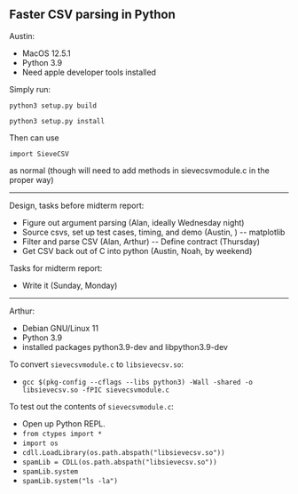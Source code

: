 Faster CSV parsing in Python
----
Austin:
- MacOS 12.5.1
- Python 3.9
- Need apple developer tools installed

Simply run:

`python3 setup.py build`

`python3 setup.py install`

Then can use

`import SieveCSV`

as normal (though will need to add methods in sievecsvmodule.c
in the proper way)


----
Design, tasks before midterm report:

- Figure out argument parsing (Alan, ideally Wednesday night)
- Source csvs, set up test cases, timing, and demo (Austin, )
	-- matplotlib
- Filter and parse CSV (Alan, Arthur)
	-- Define contract (Thursday)
- Get CSV back out of C into python (Austin, Noah, by weekend)

Tasks for midterm report:
- Write it (Sunday, Monday)

----
Arthur:
- Debian GNU/Linux 11
- Python 3.9
- installed packages python3.9-dev and libpython3.9-dev


To convert `sievecsvmodule.c` to `libsievecsv.so`:
- `gcc $(pkg-config --cflags --libs python3) -Wall -shared -o libsievecsv.so -fPIC sievecsvmodule.c`

To test out the contents of `sievecsvmodule.c`:
- Open up Python REPL.
- `from ctypes import *`
- `import os`
- `cdll.LoadLibrary(os.path.abspath("libsievecsv.so"))`
- `spamLib = CDLL(os.path.abspath("libsievecsv.so"))`
- `spamLib.system`
- `spamLib.system("ls -la")`



